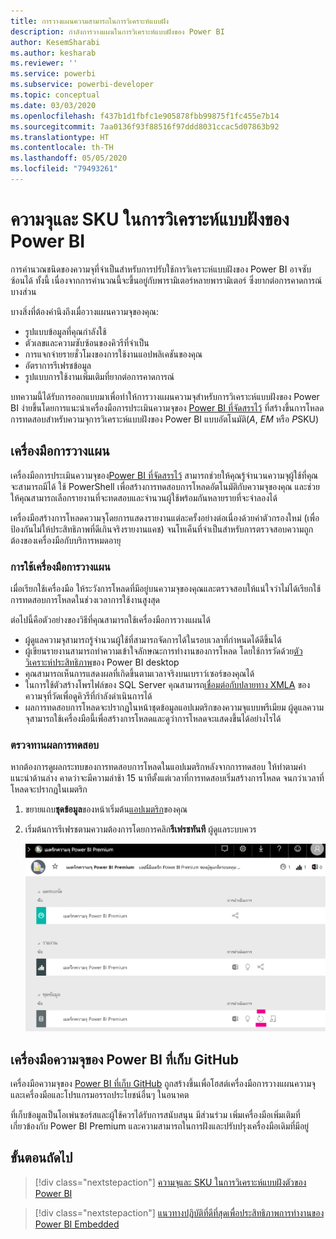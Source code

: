 ```yaml
---
title: การวางแผนความสามารถในการวิเคราะห์แบบฝัง
description: กำลังการวางแผนในการวิเคราะห์แบบฝังของ Power BI
author: KesemSharabi
ms.author: kesharab
ms.reviewer: ''
ms.service: powerbi
ms.subservice: powerbi-developer
ms.topic: conceptual
ms.date: 03/03/2020
ms.openlocfilehash: f437b1d1fbfc1e905878fbb99875f1fc455e7b14
ms.sourcegitcommit: 7aa0136f93f88516f97ddd8031ccac5d07863b92
ms.translationtype: HT
ms.contentlocale: th-TH
ms.lasthandoff: 05/05/2020
ms.locfileid: "79493261"
---
```

# <a name="capacity-planning-in-power-bi-embedded-analytics"></a>ความจุและ SKU ในการวิเคราะห์แบบฝังของ Power BI

การคำนวณชนิดของความจุที่จำเป็นสำหรับการปรับใช้การวิเคราะห์แบบฝังของ Power BI อาจซับซ้อนได้ ทั้งนี้ เนื่องจากการคำนวณนี้จะขึ้นอยู่กับพารามิเตอร์หลายพารามิเตอร์ ซึ่งยากต่อการคาดการณ์บางส่วน

บางสิ่งที่ต้องคำนึงถึงเมื่อวางแผนความจุของคุณ:

* รูปแบบข้อมูลที่คุณกำลังใช้
* ตัวเลขและความซับซ้อนของคิวรีที่จำเป็น
* การแจกจ่ายรายชั่วโมงของการใช้งานแอปพลิเคชันของคุณ
* อัตราการรีเฟรชข้อมูล
* รูปแบบการใช้งานเพิ่มเติมที่ยากต่อการคาดการณ์

บทความนี้ได้รับการออกแบบมาเพื่อทำให้การวางแผนความจุสำหรับการวิเคราะห์แบบฝังของ Power BI ง่ายขึ้นโดยการแนะนำเครื่องมือการประเมินความจุของ [Power BI ที่จัดสรรไว้](https://github.com/microsoft/PowerBI-Tools-For-Capacities/tree/master/LoadTestingPowerShellTool/) ที่สร้างขึ้นการโหลดการทดสอบสำหรับความจุการวิเคราะห์แบบฝังของ Power BI แบบอัตโนมัติ(*A*, *EM* หรือ *P*SKU)

## <a name="planning-tool"></a>เครื่องมือการวางแผน

 เครื่องมือการประเมินความจุของ[Power BI ที่จัดสรรไว้](https://github.com/microsoft/PowerBI-Tools-For-Capacities/tree/master/LoadTestingPowerShellTool/) สามารถช่วยให้คุณรู้จำนวนความจุผู้ใช้ที่คุณจะสามารถมีได้ ใช้ PowerShell เพื่อสร้างการทดสอบการโหลดอัตโนมัติกับความจุของคุณ และช่วยให้คุณสามารถเลือกรายงานที่จะทดสอบและจำนวนผู้ใช้พร้อมกันหลายรายที่จะจำลองได้

เครื่องมือสร้างการโหลดความจุโดยการแสดงรายงานแต่ละครั้งอย่างต่อเนื่องด้วยค่าตัวกรองใหม่ (เพื่อป้องกันไม่ให้ประสิทธิภาพที่ดีเกินจริงรายงานแคช) จนโทเค็นที่จำเป็นสำหรับการตรวจสอบความถูกต้องของเครื่องมือกับบริการหมดอายุ

### <a name="using-the-planning-tool"></a>การใช้เครื่องมือการวางแผน

เมื่อเรียกใช้เครื่องมือ ให้ระวังการโหลดที่มีอยู่บนความจุของคุณและตรวจสอบให้แน่ใจว่าไม่ได้เรียกใช้การทดสอบการโหลดในช่วงเวลาการใช้งานสูงสุด

ต่อไปนี้คือตัวอย่างของวิธีที่คุณสามารถใช้เครื่องมือการวางแผนได้

* ผู้ดูแลความจุสามารถรู้จำนวนผู้ใช้ที่สามารถจัดการได้ในรอบเวลาที่กำหนดได้ดีขึ้นได้
* ผู้เขียนรายงานสามารถทำความเข้าใจลักษณะการทำงานของการโหลด โดยใช้การวัดด้วย[ตัววิเคราะห์ประสิทธิภาพ](https://docs.microsoft.com/power-bi/desktop-performance-analyzer)ของ Power BI desktop 
* คุณสามารถเห็นการแสดงผลที่เกิดขึ้นตามเวลาจริงบนเบราว์เซอร์ของคุณได้
* ในการใช้ตัวสร้างโพรไฟล์ของ SQL Server คุณสามารถ[เชื่อมต่อกับปลายทาง XMLA](https://powerbi.microsoft.com/blog/power-bi-open-platform-connectivity-with-xmla-endpoints-public-preview/) ของความจุที่วัดเพื่อดูคิวรีที่กำลังดำเนินการได้
* ผลการทดสอบการโหลดจะปรากฏในหน้าชุดข้อมูลแอปเมตริกของความจุแบบพรีเมียม ผู้ดูแลความจุสามารถใช้เครื่องมือนี้เพื่อสร้างการโหลดและดูว่าการโหลดจะแสดงขึ้นได้อย่างไรได้

### <a name="reviewing-the-test-results"></a>ตรวจทานผลการทดสอบ

หากต้องการดูผลกระทบของการทดสอบการโหลดในแอปเมตริกหลังจากการทดสอบ ให้ทำตามคำแนะนำด้านล่าง คาดว่าจะมีความล่าช้า 15 นาทีตั้งแต่เวลาที่การทดสอบเริ่มสร้างการโหลด จนกว่าเวลาที่โหลดจะปรากฏในเมตริก

1. ขยายแถบ**ชุดข้อมูล**ของหน้าเริ่มต้น[แอปเมตริก](../../service-admin-premium-monitor-capacity.md)ของคุณ
2. เริ่มต้นการรีเฟรชตามความต้องการโดยการคลิก**รีเฟรชทันที** ผู้ดูแลระบบควร

    ![เมตริกความจุ Power BI Premium](media/embedded-capacity-planning/embedded-capacity-planning.png)

## <a name="power-bi-capacity-tools-github-repository"></a>เครื่องมือความจุของ Power BI ที่เก็บ GitHub

เครื่องมือความจุของ [Power BI ที่เก็บ GitHub](https://github.com/microsoft/PowerBI-Tools-For-Capacities) ถูกสร้างขึ้นเพื่อโฮสต์เครื่องมือการวางแผนความจุและเครื่องมือและโปรแกรมอรรถประโยชน์อื่นๆ ในอนาคต

ที่เก็บข้อมูลเป็นโอเพ่นซอร์สและผู้ใช้ควรได้รับการสนับสนุน มีส่วนร่วม เพิ่มเครื่องมือเพิ่มเติมที่เกี่ยวข้องกับ Power BI Premium และความสามารถในการฝังและปรับปรุงเครื่องมือเดิมที่มีอยู่

## <a name="next-steps"></a>ขั้นตอนถัดไป

> [!div class="nextstepaction"]
>[ความจุและ SKU ในการวิเคราะห์แบบฝังตัวของ Power BI](embedded-capacity.md)

> [!div class="nextstepaction"]
>[แนวทางปฏิบัติที่ดีที่สุดเพื่อประสิทธิภาพการทำงานของ Power BI Embedded](embedded-performance-best-practices.md)